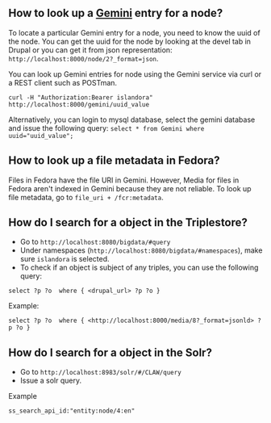 ## How to look up a [Gemini](https://github.com/Islandora-CLAW/Crayfish/tree/master/Gemini) entry for a node?
To locate a particular Gemini entry for a node, you need to know the uuid of the node. You can get the uuid for the node by looking at the devel tab in Drupal or you can get it from json representation: `http://localhost:8000/node/2?_format=json`.  

You can look up Gemini entries for node  using the Gemini service via curl or a REST client such as POSTman. 

```
curl -H "Authorization:Bearer islandora" http://localhost:8000/gemini/uuid_value
```

Alternatively, you can login to mysql database, select the gemini database and issue the following query:
`
select * from Gemini where uuid="uuid_value";
`

## How to look up a file metadata in Fedora?
Files in Fedora have the file URI in Gemini. However, Media for files in Fedora aren't indexed in Gemini because they are not reliable. To look up file metadata, go to `file_uri + /fcr:metadata`.

## How do I search for a object in the Triplestore?
* Go to `http://localhost:8080/bigdata/#query`
* Under namespaces (`http://localhost:8080/bigdata/#namespaces`), make sure `islandora` is selected.  
* To check if an object is subject of any triples, you can use the following query:

```
select ?p ?o  where { <drupal_url> ?p ?o }
```

Example:
```
select ?p ?o  where { <http://localhost:8000/media/8?_format=jsonld> ?p ?o }
```

## How do I search for a object in the Solr?
* Go to `http://localhost:8983/solr/#/CLAW/query`
* Issue a solr query.

Example
```
ss_search_api_id:"entity:node/4:en"
```

 

